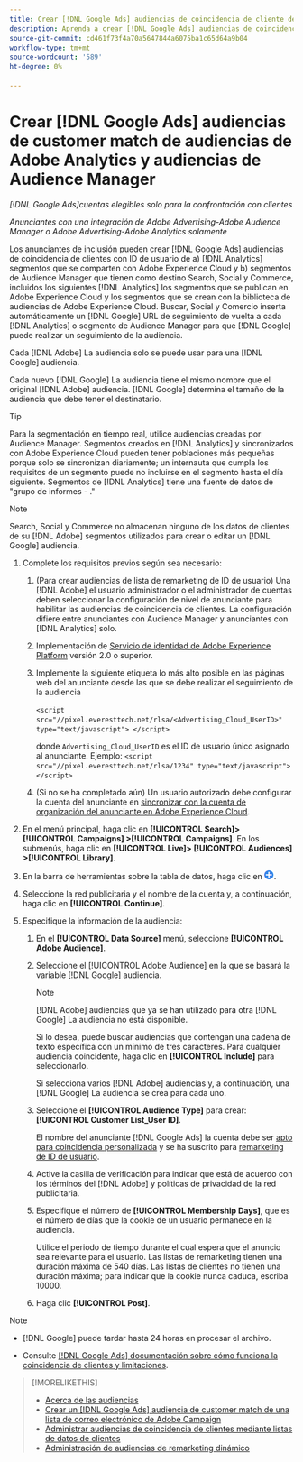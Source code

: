 ```yaml
---
title: Crear [!DNL Google Ads] audiencias de coincidencia de cliente de [!DNL Adobe] audiencias
description: Aprenda a crear [!DNL Google Ads] audiencias de coincidencia de clientes de las audiencias de Adobe Analytics y Audience Manager existentes.
source-git-commit: cd461f73f4a70a5647844a6075ba1c65d64a9b04
workflow-type: tm+mt
source-wordcount: '589'
ht-degree: 0%

---
```


# Crear [!DNL Google Ads] audiencias de customer match de audiencias de Adobe Analytics y audiencias de Audience Manager

*[!DNL Google Ads]cuentas elegibles solo para la confrontación con clientes*

*Anunciantes con una integración de Adobe Advertising-Adobe Audience Manager o Adobe Advertising-Adobe Analytics solamente*

Los anunciantes de inclusión pueden crear [!DNL Google Ads] audiencias de coincidencia de clientes con ID de usuario de a) [!DNL Analytics] segmentos que se comparten con Adobe Experience Cloud y b) segmentos de Audience Manager que tienen como destino Search, Social y Commerce, incluidos los siguientes [!DNL Analytics] los segmentos que se publican en Adobe Experience Cloud y los segmentos que se crean con la biblioteca de audiencias de Adobe Experience Cloud. Buscar, Social y Comercio inserta automáticamente un [!DNL Google] URL de seguimiento de vuelta a cada [!DNL Analytics] o segmento de Audience Manager para que [!DNL Google] puede realizar un seguimiento de la audiencia.

Cada [!DNL Adobe] La audiencia solo se puede usar para una [!DNL Google] audiencia.

Cada nuevo [!DNL Google] La audiencia tiene el mismo nombre que el original [!DNL Adobe] audiencia. [!DNL Google] determina el tamaño de la audiencia que debe tener el destinatario.

>[!TIP]
>
>Para la segmentación en tiempo real, utilice audiencias creadas por Audience Manager. Segmentos creados en [!DNL Analytics] y sincronizados con Adobe Experience Cloud pueden tener poblaciones más pequeñas porque solo se sincronizan diariamente; un internauta que cumpla los requisitos de un segmento puede no incluirse en el segmento hasta el día siguiente. Segmentos de [!DNL Analytics] tiene una fuente de datos de &quot;grupo de informes - .&quot;

>[!NOTE]
>
>Search, Social y Commerce no almacenan ninguno de los datos de clientes de su [!DNL Adobe] segmentos utilizados para crear o editar un [!DNL Google] audiencia.

1. Complete los requisitos previos según sea necesario:

   1. (Para crear audiencias de lista de remarketing de ID de usuario) Una [!DNL Adobe] el usuario administrador o el administrador de cuentas deben seleccionar la configuración de nivel de anunciante para habilitar las audiencias de coincidencia de clientes. La configuración difiere entre anunciantes con Audience Manager y anunciantes con [!DNL Analytics] solo.

   1. Implementación de [Servicio de identidad de Adobe Experience Platform](https://experienceleague.adobe.com/docs/id-service/using/home.html?lang=en) versión 2.0 o superior.

   1. Implemente la siguiente etiqueta lo más alto posible en las páginas web del anunciante desde las que se debe realizar el seguimiento de la audiencia

      `<script src="//pixel.everesttech.net/rlsa/<Advertising_Cloud_UserID>" type="text/javascript"> </script>`

      donde `Advertising_Cloud_UserID` es el ID de usuario único asignado al anunciante. Ejemplo:  `<script src="//pixel.everesttech.net/rlsa/1234" type="text/javascript"> </script>`

   1. (Si no se ha completado aún) Un usuario autorizado debe configurar la cuenta del anunciante en [sincronizar con la cuenta de organización del anunciante en Adobe Experience Cloud](/help/search-social-commerce/admin/sync-adobe-audiences.md).

1. En el menú principal, haga clic en **[!UICONTROL Search]> [!UICONTROL Campaigns] >[!UICONTROL Campaigns]**. En los submenús, haga clic en **[!UICONTROL Live]> [!UICONTROL Audiences] >[!UICONTROL Library]**.

1. En la barra de herramientas sobre la tabla de datos, haga clic en ![Crear](/help/search-social-commerce/assets/add.png "Crear").

1. Seleccione la red publicitaria y el nombre de la cuenta y, a continuación, haga clic en **[!UICONTROL Continue]**.

1. Especifique la información de la audiencia:

   1. En el **[!UICONTROL Data Source]** menú, seleccione **[!UICONTROL Adobe Audience]**.

   1. Seleccione el [!UICONTROL Adobe Audience] en la que se basará la variable [!DNL Google] audiencia.

      >[!NOTE]
      >
      >[!DNL Adobe] audiencias que ya se han utilizado para otra [!DNL Google] La audiencia no está disponible.

      Si lo desea, puede buscar audiencias que contengan una cadena de texto específica con un mínimo de tres caracteres. Para cualquier audiencia coincidente, haga clic en **[!UICONTROL Include]** para seleccionarlo.

      Si selecciona varios [!DNL Adobe] audiencias y, a continuación, una [!DNL Google] La audiencia se crea para cada uno.

   1. Seleccione el **[!UICONTROL Audience Type]** para crear: **[!UICONTROL Customer List_User ID]**.

      El nombre del anunciante [!DNL Google Ads] la cuenta debe ser [apto para coincidencia personalizada](https://support.google.com/adspolicy/answer/6299717) y se ha suscrito para [remarketing de ID de usuario](https://support.google.com/google-ads/answer/9199250).

   1. Active la casilla de verificación para indicar que está de acuerdo con los términos del [!DNL Adobe] y políticas de privacidad de la red publicitaria.

   1. Especifique el número de **[!UICONTROL Membership Days]**, que es el número de días que la cookie de un usuario permanece en la audiencia.

      Utilice el periodo de tiempo durante el cual espera que el anuncio sea relevante para el usuario. Las listas de remarketing tienen una duración máxima de 540 días. Las listas de clientes no tienen una duración máxima; para indicar que la cookie nunca caduca, escriba 10000.

   1. Haga clic **[!UICONTROL Post]**.

>[!NOTE]
>
>* [!DNL Google] puede tardar hasta 24 horas en procesar el archivo.
>
>* Consulte [[!DNL Google Ads] documentación sobre cómo funciona la coincidencia de clientes y limitaciones](https://support.google.com/displayvideo/answer/9539301).


>[!MORELIKETHIS]
>
>* [Acerca de las audiencias](audience-about.md)
>* [Crear un [!DNL Google Ads] audiencia de customer match de una lista de correo electrónico de Adobe Campaign](google-audience-from-campaign-email-list.md)
>* [Administrar audiencias de coincidencia de clientes mediante listas de datos de clientes](audience-from-customer-data-list.md)
>* [Administración de audiencias de remarketing dinámico](audience-dynamic-remarketing-manage.md)

